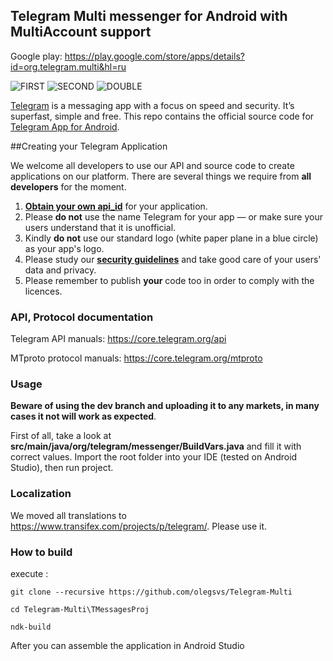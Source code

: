 ﻿## Telegram Multi messenger for Android with MultiAccount support

Google play: https://play.google.com/store/apps/details?id=org.telegram.multi&hl=ru

![FIRST](https://raw.githubusercontent.com/olegsvs/Telegram-Multi/master/Images/1.png)
![SECOND](https://raw.githubusercontent.com/olegsvs/Telegram-Multi/master/Images/2.png)
![DOUBLE](https://raw.githubusercontent.com/olegsvs/Telegram-Multi/master/Images/3.png)

[Telegram](https://telegram.org) is a messaging app with a focus on speed and security. It’s superfast, simple and free.
This repo contains the official source code for [Telegram App for Android](https://play.google.com/store/apps/details?id=org.telegram.messenger).

##Creating your Telegram Application

We welcome all developers to use our API and source code to create applications on our platform.
There are several things we require from **all developers** for the moment.

1. [**Obtain your own api_id**](https://core.telegram.org/api/obtaining_api_id) for your application.
2. Please **do not** use the name Telegram for your app — or make sure your users understand that it is unofficial.
3. Kindly **do not** use our standard logo (white paper plane in a blue circle) as your app's logo.
3. Please study our [**security guidelines**](https://core.telegram.org/mtproto/security_guidelines) and take good care of your users' data and privacy.
4. Please remember to publish **your** code too in order to comply with the licences.

### API, Protocol documentation

Telegram API manuals: https://core.telegram.org/api

MTproto protocol manuals: https://core.telegram.org/mtproto

### Usage

**Beware of using the dev branch and uploading it to any markets, in many cases it not will work as expected**.

First of all, take a look at **src/main/java/org/telegram/messenger/BuildVars.java** and fill it with correct values.
Import the root folder into your IDE (tested on Android Studio), then run project.

### Localization

We moved all translations to https://www.transifex.com/projects/p/telegram/. Please use it.

### How to build

execute : 

	git clone --recursive https://github.com/olegsvs/Telegram-Multi
	
	cd Telegram-Multi\TMessagesProj
	
	ndk-build

	
After you can assemble the application in Android Studio
